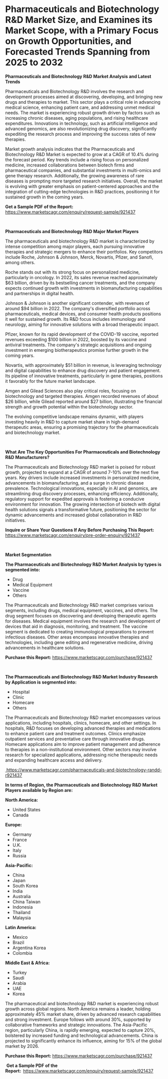 <p><h1>Pharmaceuticals and Biotechnology R&D Market Size, and Examines its Market Scope, with a Primary Focus on Growth Opportunities, and Forecasted Trends Spanning from 2025 to 2032</h1></p><p><strong>Pharmaceuticals and Biotechnology R&D Market Analysis and Latest Trends</strong></p>
<p><p>Pharmaceuticals and Biotechnology R&D involves the research and development processes aimed at discovering, developing, and bringing new drugs and therapies to market. This sector plays a critical role in advancing medical science, enhancing patient care, and addressing unmet medical needs. The market is experiencing robust growth driven by factors such as increasing chronic diseases, aging populations, and rising healthcare expenditures. Innovations in technology, such as artificial intelligence and advanced genomics, are also revolutionizing drug discovery, significantly expediting the research process and improving the success rates of new therapies.</p><p>Market growth analysis indicates that the Pharmaceuticals and Biotechnology R&D Market is expected to grow at a CAGR of 10.4% during the forecast period. Key trends include a rising focus on personalized medicine, increased collaborations between biotech firms and pharmaceutical companies, and substantial investments in multi-omics and gene therapy research. Additionally, the growing awareness of rare diseases is prompting more targeted research initiatives. Overall, the market is evolving with greater emphasis on patient-centered approaches and the integration of cutting-edge technologies in R&D practices, positioning it for sustained growth in the coming years.</p></p>
<p><strong>Get a Sample PDF of the Report:&nbsp;</strong> <a href="https://www.marketscagr.com/enquiry/request-sample/921437?utm_campaign=2033&utm_medium=2&utm_source=Github&utm_content=ia&utm_term=18042025&utm_id=pharmaceuticals-and-biotechnology-rd">https://www.marketscagr.com/enquiry/request-sample/921437</a></p>
<p>&nbsp;</p>
<p><strong>Pharmaceuticals and Biotechnology R&D Major Market Players</strong></p>
<p><p>The pharmaceuticals and biotechnology R&D market is characterized by intense competition among major players, each pursuing innovative therapies and strategic mergers to enhance their portfolios. Key competitors include Roche, Johnson & Johnson, Merck, Novartis, Pfizer, and Sanofi, among others.</p><p>Roche stands out with its strong focus on personalized medicine, particularly in oncology. In 2022, its sales revenue reached approximately $63 billion, driven by its bestselling cancer treatments, and the company expects continued growth with investments in biomanufacturing capabilities and partnerships in digital health.</p><p>Johnson & Johnson is another significant contender, with revenues of around $94 billion in 2022. The company's diversified portfolio across pharmaceuticals, medical devices, and consumer health products positions it well for sustained growth. Its R&D focus includes immunology and neurology, aiming for innovative solutions with a broad therapeutic impact.</p><p>Pfizer, known for its rapid development of the COVID-19 vaccine, reported revenues exceeding $100 billion in 2022, boosted by its vaccine and antiviral treatments. The company's strategic acquisitions and ongoing investment in emerging biotherapeutics promise further growth in the coming years.</p><p>Novartis, with approximately $51 billion in revenue, is leveraging technology and digital capabilities to enhance drug discovery and patient engagement. Its pipeline of innovative treatments, particularly in gene therapies, positions it favorably for the future market landscape.</p><p>Amgen and Gilead Sciences also play critical roles, focusing on biotechnology and targeted therapies. Amgen recorded revenues of about $26 billion, while Gilead reported around $27 billion, illustrating the financial strength and growth potential within the biotechnology sector.</p><p>The evolving competitive landscape remains dynamic, with players investing heavily in R&D to capture market share in high-demand therapeutic areas, ensuring a promising trajectory for the pharmaceuticals and biotechnology market.</p></p>
<p>&nbsp;</p>
<p><strong>What Are The Key Opportunities For Pharmaceuticals and Biotechnology R&D Manufacturers?</strong></p>
<p><p>The Pharmaceuticals and Biotechnology R&D market is poised for robust growth, projected to expand at a CAGR of around 7-10% over the next five years. Key drivers include increased investments in personalized medicine, advancements in biomanufacturing, and a surge in chronic disease prevalence. Technological innovations, especially in AI and genomics, are streamlining drug discovery processes, enhancing efficiency. Additionally, regulatory support for expedited approvals is fostering a conducive environment for innovation. The growing intersection of biotech with digital health solutions signals a transformative future, positioning the sector for dynamic advancements and increased global collaboration in R&D initiatives.</p></p>
<p><strong>Inquire or Share Your Questions If Any Before Purchasing This Report:</strong> <a href="https://www.marketscagr.com/enquiry/pre-order-enquiry/921437?utm_campaign=2033&utm_medium=2&utm_source=Github&utm_content=ia&utm_term=18042025&utm_id=pharmaceuticals-and-biotechnology-rd">https://www.marketscagr.com/enquiry/pre-order-enquiry/921437</a></p>
<p>&nbsp;</p>
<p><strong>Market Segmentation</strong></p>
<p><strong>The Pharmaceuticals and Biotechnology R&D Market Analysis by types is segmented into:</strong></p>
<p><ul><li>Drug</li><li>Medical Equipment</li><li>Vaccine</li><li>Others</li></ul></p>
<p><p>The Pharmaceuticals and Biotechnology R&D market comprises various segments, including drugs, medical equipment, vaccines, and others. The drug segment focuses on discovering and developing therapeutic agents for diseases. Medical equipment involves the research and development of devices that aid in diagnosis, monitoring, and treatment. The vaccine segment is dedicated to creating immunological preparations to prevent infectious diseases. Other areas encompass innovative therapies and technologies, including gene editing and regenerative medicine, driving advancements in healthcare solutions.</p></p>
<p><strong>Purchase this Report:&nbsp;</strong><a href="https://www.marketscagr.com/purchase/921437?utm_campaign=2033&utm_medium=2&utm_source=Github&utm_content=ia&utm_term=18042025&utm_id=pharmaceuticals-and-biotechnology-rd">https://www.marketscagr.com/purchase/921437</a></p>
<p>&nbsp;</p>
<p><strong>The Pharmaceuticals and Biotechnology R&D Market Industry Research by Application is segmented into:</strong></p>
<p><ul><li>Hospital</li><li>Clinic</li><li>Homecare</li><li>Others</li></ul></p>
<p><p>The Pharmaceuticals and Biotechnology R&D market encompasses various applications, including hospitals, clinics, homecare, and other settings. In hospitals, R&D focuses on developing advanced therapies and medications to enhance patient care and treatment outcomes. Clinics emphasize outpatient services and preventative care through innovative drugs. Homecare applications aim to improve patient management and adherence to therapies in a non-institutional environment. Other sectors may involve research for specialized applications, addressing niche therapeutic needs and expanding healthcare access and delivery.</p></p>
<p><a href="https://www.marketscagr.com/pharmaceuticals-and-biotechnology-randd-r921437?utm_campaign=2033&utm_medium=2&utm_source=Github&utm_content=ia&utm_term=18042025&utm_id=pharmaceuticals-and-biotechnology-rd">&nbsp;https://www.marketscagr.com/pharmaceuticals-and-biotechnology-randd-r921437</a></p>
<p><strong>In terms of Region, the Pharmaceuticals and Biotechnology R&D Market Players available by Region are:</strong></p>
<p>
    <p> <strong> North America: </strong>
        <ul>
            <li>United States</li>
            <li>Canada</li>
        </ul>
        </p> 
    <p> <strong> Europe: </strong>
        <ul>
            <li>Germany</li>
            <li>France</li>
            <li>U.K.</li>
            <li>Italy</li>
            <li>Russia</li>
        </ul>
        </p> 
    <p> <strong> Asia-Pacific: </strong>
        <ul>
            <li>China</li>
            <li>Japan</li>
            <li>South Korea</li>
            <li>India</li>
            <li>Australia</li>
            <li>China Taiwan</li>
            <li>Indonesia</li>
            <li>Thailand</li>
            <li>Malaysia</li>
        </ul>
        </p> 
    <p> <strong> Latin America: </strong>
        <ul>
            <li>Mexico</li>
            <li>Brazil</li>
            <li>Argentina Korea</li>
            <li>Colombia</li>
        </ul>
        </p> 
    <p> <strong> Middle East & Africa: </strong>
        <ul>
            <li>Turkey</li>
            <li>Saudi</li>
            <li>Arabia</li>
            <li>UAE</li>
            <li>Korea</li>
        </ul>
    </p>
    </p>
<p><p>The pharmaceutical and biotechnology R&D market is experiencing robust growth across global regions. North America remains a leader, holding approximately 45% market share, driven by advanced research capabilities and strong investment. Europe follows with around 30%, supported by collaborative frameworks and strategic innovations. The Asia-Pacific region, particularly China, is rapidly emerging, expected to capture 20%, bolstered by increased funding and technological advancements. China is projected to significantly enhance its influence, aiming for 15% of the global market by 2026.</p></p>
<p><strong>Purchase this Report: </strong><a href="https://www.marketscagr.com/purchase/921437?utm_campaign=2033&utm_medium=2&utm_source=Github&utm_content=ia&utm_term=18042025&utm_id=pharmaceuticals-and-biotechnology-rd">https://www.marketscagr.com/purchase/921437</a></p>
<p>&nbsp;<strong>Get a Sample PDF of the Report:&nbsp;&nbsp;</strong><a href="https://www.marketscagr.com/enquiry/request-sample/921437?utm_campaign=2033&utm_medium=2&utm_source=Github&utm_content=ia&utm_term=18042025&utm_id=pharmaceuticals-and-biotechnology-rd">https://www.marketscagr.com/enquiry/request-sample/921437</a></p>
<p><strong></strong></p>
<p><p></p><p></p><p></p></p>